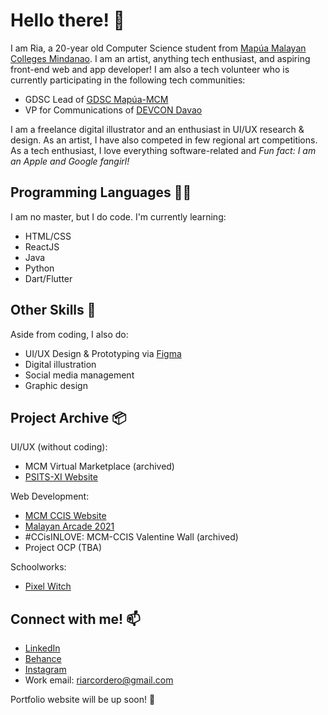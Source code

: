 # Hello there! 👋

I am Ria, a 20-year old Computer Science student from [Mapúa Malayan Colleges Mindanao](https://mcm.edu.ph). I am an artist, anything tech enthusiast, and aspiring front-end web and app developer! I am also a tech volunteer who is currently participating in the following tech communities:

- GDSC Lead of [GDSC Mapúa-MCM](https://gdsc.community.dev/mapua-malayan-colleges-mindanao/) 
- VP for Communications of [DEVCON Davao](https://devcon.ph/davao/)

I am a freelance digital illustrator and an enthusiast in UI/UX research & design. As an artist, I have also competed in few regional art competitions. As a tech enthusiast, I love everything software-related and *Fun fact: I am an Apple and Google fangirl!*

## Programming Languages 👩‍💻

I am no master, but I do code. I'm currently learning:

- HTML/CSS
- ReactJS
- Java
- Python
- Dart/Flutter

## Other Skills 🎨

Aside from coding, I also do:

- UI/UX Design & Prototyping via [Figma](https://www.figma.com)
- Digital illustration
- Social media management
- Graphic design

## Project Archive 📦

UI/UX (without coding):
- MCM Virtual Marketplace (archived)
- [PSITS-XI Website](https://www.psits11.org/)

Web Development:
- [MCM CCIS Website](http://mcm-ccis.org/)
- [Malayan Arcade 2021](https://github.com/M-SCRIPT/MalayanArcade)
- #CCisINLOVE: MCM-CCIS Valentine Wall (archived)
- Project OCP (TBA)

Schoolworks:
- [Pixel Witch](https://github.com/riaacordero/Pixel-Witch)

## Connect with me! 📫

- [LinkedIn](https://www.linkedin.com/in/riritheartist)
- [Behance](https://www.behance.net/riritheartist)
- [Instagram](https://www.instagram.com/riritheartist)
- Work email: riarcordero@gmail.com

Portfolio website will be up soon! 🤞

<!--
**riaacordero/riaacordero** is a ✨ _special_ ✨ repository because its `README.md` (this file) appears on your GitHub profile.

Here are some ideas to get you started:

- 🔭 I’m currently working on ...
- 🌱 I’m currently learning ...
- 👯 I’m looking to collaborate on ...
- 🤔 I’m looking for help with ...
- 💬 Ask me about ...
- 📫 How to reach me: ...
- 😄 Pronouns: ...
- ⚡ Fun fact: ...
-->
